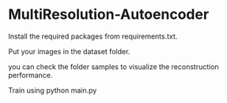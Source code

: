 # MultiResolution-Autoencoder

Install the required packages from requirements.txt.

Put your images in the dataset folder.

you can check the folder samples to visualize the reconstruction performance.

Train using python main.py
